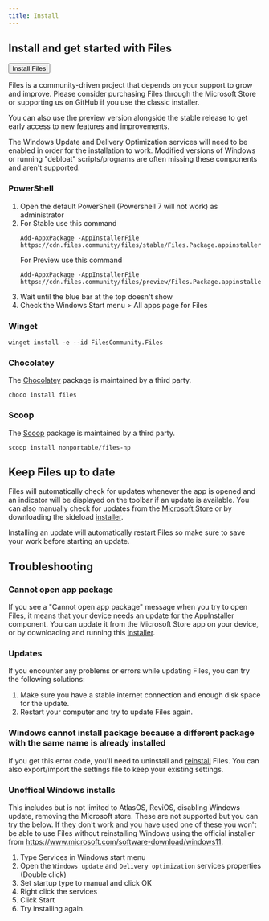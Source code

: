 ```yaml
---
title: Install
---
```


<script>
  import { Button, InfoBar } from "fluent-svelte";
</script>

## Install and get started with Files

<Button href="/download/" variant="accent">
	Install Files
</Button>

Files is a community-driven project that depends on your support to grow and improve. Please consider purchasing Files through the Microsoft Store or supporting us on GitHub if you use the classic installer.

You can also use the preview version alongside the stable release to get early access to new features and improvements.

<InfoBar title="Note" severity="information">
	The Windows Update and Delivery Optimization services will need to be enabled in order for the installation to work. Modified versions of Windows or running "debloat" scripts/programs are often missing these components and aren't supported.
</InfoBar>

### PowerShell

1. Open the default PowerShell (Powershell 7 will not work) as administrator
2. For Stable use this command
   ```
   Add-AppxPackage -AppInstallerFile https://cdn.files.community/files/stable/Files.Package.appinstaller
   ```
   For Preview use this command
   ```
   Add-AppxPackage -AppInstallerFile https://cdn.files.community/files/preview/Files.Package.appinstaller
   ```
3. Wait until the blue bar at the top doesn't show
4. Check the Windows Start menu > All apps page for Files

### Winget

```
winget install -e --id FilesCommunity.Files
```

### Chocolatey

The [Chocolatey](https://community.chocolatey.org/packages/files) package is maintained by a third party.

```
choco install files
```

### Scoop

The [Scoop](https://scoop.sh) package is maintained by a third party.

```
scoop install nonportable/files-np
```

## Keep Files up to date

Files will automatically check for updates whenever the app is opened and an indicator will be displayed on the toolbar if an update is available. You can also manually check for updates from the [Microsoft Store](ms-windows-store://pdp/?ProductId=9nghp3dx8hdx&cid=FilesWebsite) or by downloading the sideload [installer](/download/).

<InfoBar title="Note" severity="information">
	Installing an update will automatically restart Files so make sure to save your work before starting an update.
</InfoBar>


## Troubleshooting

### Cannot open app package

If you see a "Cannot open app package" message when you try to open Files, it means that your device needs an update for the AppInstaller component. You can update it from the Microsoft Store app on your device, or by downloading and running this [installer](https://learn.microsoft.com/en-us/windows/msix/app-installer/install-update-app-installer).

### Updates

If you encounter any problems or errors while updating Files, you can try the following solutions:
1. Make sure you have a stable internet connection and enough disk space for the update.
2. Restart your computer and try to update Files again.

### Windows cannot install package because a different package with the same name is already installed

If you get this error code, you'll need to uninstall and [reinstall](/download/) Files. You can also export/import the settings file to keep your existing settings.


### Unoffical Windows installs
This includes but is not limited to AtlasOS, ReviOS, disabling Windows update, removing the Microsoft store. These are not supported but you can try the below. If they don't work and you have used one of these you won't be able to use Files without reinstalling Windows using the official installer from https://www.microsoft.com/software-download/windows11. 

1. Type Services in Windows start menu
2. Open the `Windows update` and `Delivery optimization` services properties (Double click)
3. Set startup type to manual and click OK
4. Right click the services
5. Click Start
6. Try installing again.
